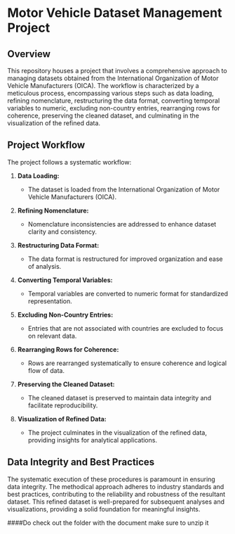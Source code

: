 # Motor Vehicle Dataset Management Project

## Overview

This repository houses a project that involves a comprehensive approach to managing datasets obtained from the International Organization of Motor Vehicle Manufacturers (OICA). The workflow is characterized by a meticulous process, encompassing various steps such as data loading, refining nomenclature, restructuring the data format, converting temporal variables to numeric, excluding non-country entries, rearranging rows for coherence, preserving the cleaned dataset, and culminating in the visualization of the refined data.

## Project Workflow

The project follows a systematic workflow:

1. **Data Loading:**
   - The dataset is loaded from the International Organization of Motor Vehicle Manufacturers (OICA).

2. **Refining Nomenclature:**
   - Nomenclature inconsistencies are addressed to enhance dataset clarity and consistency.

3. **Restructuring Data Format:**
   - The data format is restructured for improved organization and ease of analysis.

4. **Converting Temporal Variables:**
   - Temporal variables are converted to numeric format for standardized representation.

5. **Excluding Non-Country Entries:**
   - Entries that are not associated with countries are excluded to focus on relevant data.

6. **Rearranging Rows for Coherence:**
   - Rows are rearranged systematically to ensure coherence and logical flow of data.

7. **Preserving the Cleaned Dataset:**
   - The cleaned dataset is preserved to maintain data integrity and facilitate reproducibility.

8. **Visualization of Refined Data:**
   - The project culminates in the visualization of the refined data, providing insights for analytical applications.

## Data Integrity and Best Practices

The systematic execution of these procedures is paramount in ensuring data integrity. The methodical approach adheres to industry standards and best practices, contributing to the reliability and robustness of the resultant dataset. This refined dataset is well-prepared for subsequent analyses and visualizations, providing a solid foundation for meaningful insights.

####Do check out the folder with the document make sure to unzip it 
